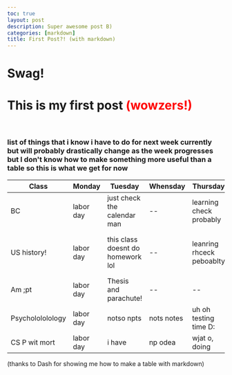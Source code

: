 ```yaml
---
toc: true
layout: post
description: Super awesome post B)
categories: [markdown]
title: First Post?! (with markdown)
---
```


# **Swag!**
## <h1>This is my <b>first</b> post <span style="color:red">(wowzers!)</span></h1>
<br>

### list of things that i know i have to do for next week currently but will probably drastically change as the week progresses but I don't know how to make something more useful than a table so this is what we get for now
|Class|Monday|Tuesday|Whensday|Thursday|FriDay|
|--|--|--|--|--|--|
|BC|labor day|just check the calendar man|--|learning check probably|--|
|US history!|labor day|this class doesnt do homework lol|--|leanring rhceck peboablty|<img src="https://i.pinimg.com/originals/49/5a/4b/495a4b49f8388aaf665056c0bcdc12c3.gif" height="100" width="100">|
|Am ;pt|labor day|Thesis and parachute!|--|--|lit circle read 20pg/day :()|
|Psycholololology|labor day|notso npts|nots notes|uh oh testing time D:| idk|
|CS P wit mort|labor day| i have | np odea| wjat o, doing| -|
(thanks to Dash for showing me how to make a table with markdown)